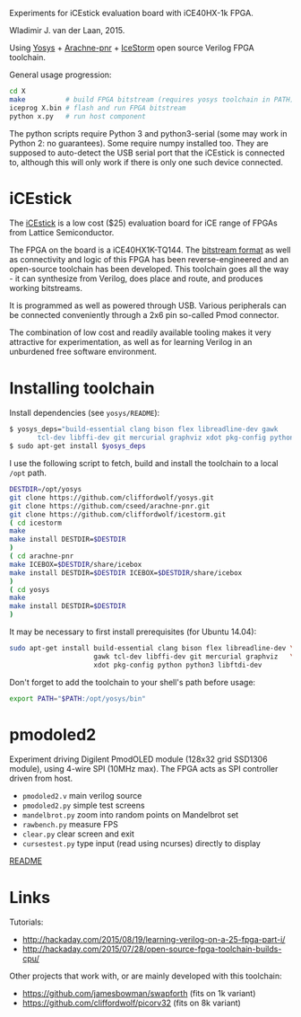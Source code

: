 Experiments for iCEstick evaluation board with iCE40HX-1k FPGA.

Wladimir J. van der Laan, 2015.

Using [Yosys](https://github.com/cliffordwolf/yosys) + [Arachne-pnr](https://github.com/cseed/arachne-pnr) + [IceStorm](https://github.com/cliffordwolf/icestorm) open source Verilog FPGA toolchain.

General usage progression:
```bash
cd X
make          # build FPGA bitstream (requires yosys toolchain in PATH)
iceprog X.bin # flash and run FPGA bitstream
python x.py   # run host component
```

The python scripts require Python 3 and python3-serial (some may work in Python 2: no guarantees). Some require numpy installed too. They are supposed to auto-detect the USB serial port that the iCEstick is connected to, although this will only work if there is only one such device connected.

iCEstick
=========

The [iCEstick](http://www.latticesemi.com/icestick) is a low cost ($25) evaluation board for iCE range of FPGAs from Lattice Semiconductor.

The FPGA on the board is a iCE40HX1K-TQ144. The [bitstream format](http://www.clifford.at/icestorm/) as well as connectivity and logic of this FPGA has been reverse-engineered and an open-source toolchain has been developed. This toolchain goes all the way - it can synthesize from Verilog, does place and route, and produces working bitstreams.

It is programmed as well as powered through USB. Various peripherals can be connected conveniently through a 2x6 pin so-called Pmod connector.

The combination of low cost and readily available tooling makes it very attractive for experimentation, as well as for learning Verilog in an unburdened free software environment.

Installing toolchain
======================

Install dependencies (see `yosys/README`):
```bash
$ yosys_deps="build-essential clang bison flex libreadline-dev gawk
       tcl-dev libffi-dev git mercurial graphviz xdot pkg-config python3"
$ sudo apt-get install $yosys_deps
```

I use the following script to fetch, build and install the toolchain to a local `/opt` path.

```bash
DESTDIR=/opt/yosys
git clone https://github.com/cliffordwolf/yosys.git
git clone https://github.com/cseed/arachne-pnr.git
git clone https://github.com/cliffordwolf/icestorm.git
( cd icestorm
make
make install DESTDIR=$DESTDIR
)
( cd arachne-pnr
make ICEBOX=$DESTDIR/share/icebox
make install DESTDIR=$DESTDIR ICEBOX=$DESTDIR/share/icebox
)
( cd yosys
make
make install DESTDIR=$DESTDIR
)
```

It may be necessary to first install prerequisites (for Ubuntu 14.04):
```bash
sudo apt-get install build-essential clang bison flex libreadline-dev \
                     gawk tcl-dev libffi-dev git mercurial graphviz   \
                     xdot pkg-config python python3 libftdi-dev
```

Don't forget to add the toolchain to your shell's path before usage:
```bash
export PATH="$PATH:/opt/yosys/bin"
```

pmodoled2
============

Experiment driving Digilent PmodOLED module (128x32 grid SSD1306 module), using 4-wire SPI (10MHz max).
The FPGA acts as SPI controller driven from host.

- `pmodoled2.v` main verilog source
- `pmodoled2.py` simple test screens
- `mandelbrot.py` zoom into random points on Mandelbrot set
- `rawbench.py` measure FPS
- `clear.py` clear screen and exit
- `cursestest.py` type input (read using ncurses) directly to display

[README](pmodoled2/README.md)

Links
==========

Tutorials:

- http://hackaday.com/2015/08/19/learning-verilog-on-a-25-fpga-part-i/
- http://hackaday.com/2015/07/28/open-source-fpga-toolchain-builds-cpu/

Other projects that work with, or are mainly developed with this toolchain:

- https://github.com/jamesbowman/swapforth (fits on 1k variant)
- https://github.com/cliffordwolf/picorv32 (fits on 8k variant)
